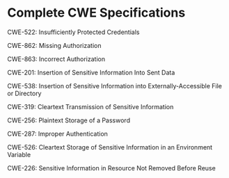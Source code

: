 

# Complete CWE Specifications

CWE-522: Insufficiently Protected Credentials

CWE-862: Missing Authorization

CWE-863: Incorrect Authorization

CWE-201: Insertion of Sensitive Information Into Sent Data

CWE-538: Insertion of Sensitive Information into Externally-Accessible File or Directory

CWE-319: Cleartext Transmission of Sensitive Information

CWE-256: Plaintext Storage of a Password

CWE-287: Improper Authentication

CWE-526: Cleartext Storage of Sensitive Information in an Environment Variable

CWE-226: Sensitive Information in Resource Not Removed Before Reuse
